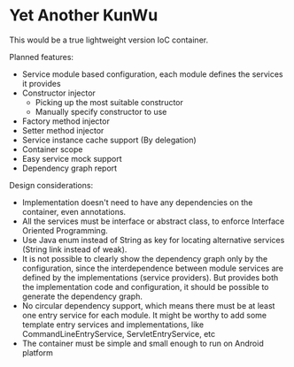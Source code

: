 Yet Another KunWu
=====

This would be a true lightweight version IoC container.

Planned features:
   * Service module based configuration, each module defines the services it provides
   * Constructor injector
      * Picking up the most suitable constructor
      * Manually specify constructor to use
   * Factory method injector
   * Setter method injector
   * Service instance cache support (By delegation)
   * Container scope
   * Easy service mock support
   * Dependency graph report

Design considerations:
   * Implementation doesn't need to have any dependencies on the container, even annotations.
   * All the services must be interface or abstract class, to enforce Interface Oriented Programming.
   * Use Java enum instead of String as key for locating alternative services (String link instead of weak).
   * It is not possible to clearly show the dependency graph only by the configuration,
     since the interdependence between module services are defined by the implementations (service providers).
     But provides both the implementation code and configuration, it should be possible to generate the dependency graph.
   * No circular dependency support, which means there must be at least one entry service for each module.
     It might be worthy to add some template entry services and implementations, like CommandLineEntryService, ServletEntryService, etc
   * The container must be simple and small enough to run on Android platform
